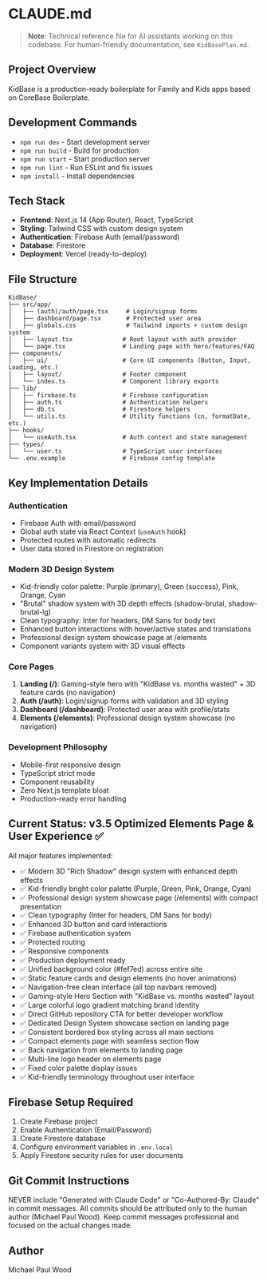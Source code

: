 # CLAUDE.md

> **Note**: Technical reference file for AI assistants working on this codebase. For human-friendly documentation, see `KidBasePlan.md`.

## Project Overview

KidBase is a production-ready boilerplate for Family and Kids apps based on CoreBase Boilerplate.

## Development Commands

- `npm run dev` - Start development server
- `npm run build` - Build for production
- `npm run start` - Start production server
- `npm run lint` - Run ESLint and fix issues
- `npm install` - Install dependencies

## Tech Stack

- **Frontend**: Next.js 14 (App Router), React, TypeScript
- **Styling**: Tailwind CSS with custom design system
- **Authentication**: Firebase Auth (email/password)
- **Database**: Firestore
- **Deployment**: Vercel (ready-to-deploy)

## File Structure

```
KidBase/
├── src/app/
│   ├── (auth)/auth/page.tsx     # Login/signup forms
│   ├── dashboard/page.tsx       # Protected user area
│   ├── globals.css              # Tailwind imports + custom design system
│   ├── layout.tsx              # Root layout with auth provider
│   └── page.tsx                # Landing page with hero/features/FAQ
├── components/
│   ├── ui/                     # Core UI components (Button, Input, Loading, etc.)
│   ├── layout/                 # Footer component
│   └── index.ts                # Component library exports
├── lib/
│   ├── firebase.ts             # Firebase configuration
│   ├── auth.ts                 # Authentication helpers
│   ├── db.ts                   # Firestore helpers
│   └── utils.ts                # Utility functions (cn, formatDate, etc.)
├── hooks/
│   └── useAuth.tsx             # Auth context and state management
├── types/
│   └── user.ts                 # TypeScript user interfaces
└── .env.example                # Firebase config template
```

## Key Implementation Details

### Authentication
- Firebase Auth with email/password
- Global auth state via React Context (`useAuth` hook)
- Protected routes with automatic redirects
- User data stored in Firestore on registration

### Modern 3D Design System
- Kid-friendly color palette: Purple (primary), Green (success), Pink, Orange, Cyan
- "Brutal" shadow system with 3D depth effects (shadow-brutal, shadow-brutal-lg)
- Clean typography: Inter for headers, DM Sans for body text
- Enhanced button interactions with hover/active states and translations
- Professional design system showcase page at /elements
- Component variants system with 3D visual effects

### Core Pages
1. **Landing (/)**: Gaming-style hero with "KidBase vs. months wasted" + 3D feature cards (no navigation)
2. **Auth (/auth)**: Login/signup forms with validation and 3D styling
3. **Dashboard (/dashboard)**: Protected user area with profile/stats
4. **Elements (/elements)**: Professional design system showcase (no navigation)

### Development Philosophy
- Mobile-first responsive design
- TypeScript strict mode
- Component reusability
- Zero Next.js template bloat
- Production-ready error handling

## Current Status: v3.5 Optimized Elements Page & User Experience ✅

All major features implemented:
- ✅ Modern 3D "Rich Shadow" design system with enhanced depth effects
- ✅ Kid-friendly bright color palette (Purple, Green, Pink, Orange, Cyan)
- ✅ Professional design system showcase page (/elements) with compact presentation
- ✅ Clean typography (Inter for headers, DM Sans for body)
- ✅ Enhanced 3D button and card interactions
- ✅ Firebase authentication system
- ✅ Protected routing
- ✅ Responsive components
- ✅ Production deployment ready
- ✅ Unified background color (#fef7ed) across entire site
- ✅ Static feature cards and design elements (no hover animations)
- ✅ Navigation-free clean interface (all top navbars removed)
- ✅ Gaming-style Hero Section with "KidBase vs. months wasted" layout
- ✅ Large colorful logo gradient matching brand identity
- ✅ Direct GitHub repository CTA for better developer workflow
- ✅ Dedicated Design System showcase section on landing page
- ✅ Consistent bordered box styling across all main sections
- ✅ Compact elements page with seamless section flow
- ✅ Back navigation from elements to landing page
- ✅ Multi-line logo header on elements page
- ✅ Fixed color palette display issues
- ✅ Kid-friendly terminology throughout user interface

## Firebase Setup Required

1. Create Firebase project
2. Enable Authentication (Email/Password)
3. Create Firestore database
4. Configure environment variables in `.env.local`
5. Apply Firestore security rules for user documents

## Git Commit Instructions

NEVER include "Generated with Claude Code" or "Co-Authored-By: Claude" in commit messages.
All commits should be attributed only to the human author (Michael Paul Wood).
Keep commit messages professional and focused on the actual changes made.

## Author

Michael Paul Wood